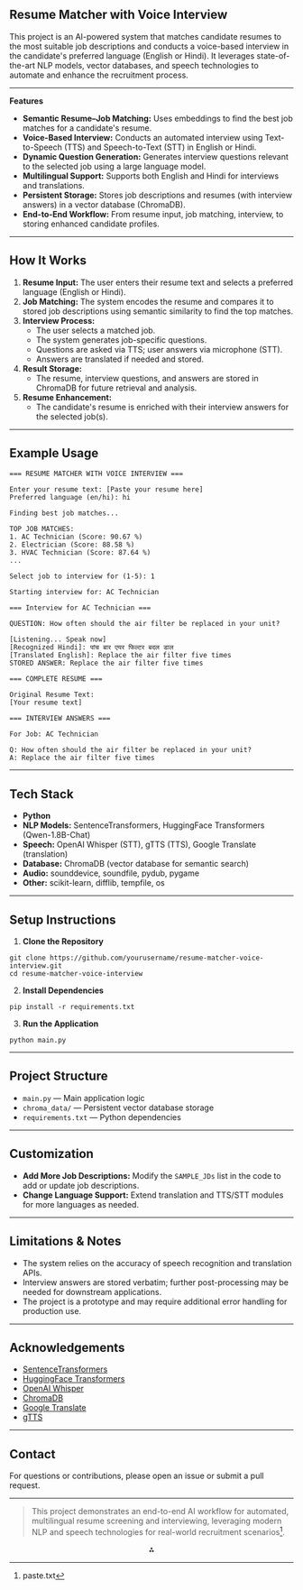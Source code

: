 ## Resume Matcher with Voice Interview

This project is an AI-powered system that matches candidate resumes to the most suitable job descriptions and conducts a voice-based interview in the candidate's preferred language (English or Hindi). It leverages state-of-the-art NLP models, vector databases, and speech technologies to automate and enhance the recruitment process.

---

**Features**

- **Semantic Resume–Job Matching:** Uses embeddings to find the best job matches for a candidate's resume.
- **Voice-Based Interview:** Conducts an automated interview using Text-to-Speech (TTS) and Speech-to-Text (STT) in English or Hindi.
- **Dynamic Question Generation:** Generates interview questions relevant to the selected job using a large language model.
- **Multilingual Support:** Supports both English and Hindi for interviews and translations.
- **Persistent Storage:** Stores job descriptions and resumes (with interview answers) in a vector database (ChromaDB).
- **End-to-End Workflow:** From resume input, job matching, interview, to storing enhanced candidate profiles.

---

## How It Works

1. **Resume Input:**
The user enters their resume text and selects a preferred language (English or Hindi).
2. **Job Matching:**
The system encodes the resume and compares it to stored job descriptions using semantic similarity to find the top matches.
3. **Interview Process:**
    - The user selects a matched job.
    - The system generates job-specific questions.
    - Questions are asked via TTS; user answers via microphone (STT).
    - Answers are translated if needed and stored.
4. **Result Storage:**
    - The resume, interview questions, and answers are stored in ChromaDB for future retrieval and analysis.
5. **Resume Enhancement:**
    - The candidate's resume is enriched with their interview answers for the selected job(s).

---

## Example Usage

```
=== RESUME MATCHER WITH VOICE INTERVIEW ===

Enter your resume text: [Paste your resume here]
Preferred language (en/hi): hi

Finding best job matches...

TOP JOB MATCHES:
1. AC Technician (Score: 90.67 %)
2. Electrician (Score: 88.58 %)
3. HVAC Technician (Score: 87.64 %)
...

Select job to interview for (1-5): 1

Starting interview for: AC Technician

=== Interview for AC Technician ===

QUESTION: How often should the air filter be replaced in your unit?

[Listening... Speak now]
[Recognized Hindi]: पांच बार एयर फिल्टर बदल डाल
[Translated English]: Replace the air filter five times
STORED ANSWER: Replace the air filter five times

=== COMPLETE RESUME ===

Original Resume Text:
[Your resume text]

=== INTERVIEW ANSWERS ===

For Job: AC Technician

Q: How often should the air filter be replaced in your unit?
A: Replace the air filter five times
```


---

## Tech Stack

- **Python**
- **NLP Models:** SentenceTransformers, HuggingFace Transformers (Qwen-1.8B-Chat)
- **Speech:** OpenAI Whisper (STT), gTTS (TTS), Google Translate (translation)
- **Database:** ChromaDB (vector database for semantic search)
- **Audio:** sounddevice, soundfile, pydub, pygame
- **Other:** scikit-learn, difflib, tempfile, os

---

## Setup Instructions

1. **Clone the Repository**

```
git clone https://github.com/yourusername/resume-matcher-voice-interview.git
cd resume-matcher-voice-interview
```

2. **Install Dependencies**

```
pip install -r requirements.txt
```

3. **Run the Application**

```
python main.py
```


---

## Project Structure

- `main.py` — Main application logic
- `chroma_data/` — Persistent vector database storage
- `requirements.txt` — Python dependencies

---

## Customization

- **Add More Job Descriptions:**
Modify the `SAMPLE_JDs` list in the code to add or update job descriptions.
- **Change Language Support:**
Extend translation and TTS/STT modules for more languages as needed.

---

## Limitations \& Notes

- The system relies on the accuracy of speech recognition and translation APIs.
- Interview answers are stored verbatim; further post-processing may be needed for downstream applications.
- The project is a prototype and may require additional error handling for production use.

---

## Acknowledgements

- [SentenceTransformers](https://www.sbert.net/)
- [HuggingFace Transformers](https://huggingface.co/)
- [OpenAI Whisper](https://github.com/openai/whisper)
- [ChromaDB](https://www.trychroma.com/)
- [Google Translate](https://pypi.org/project/googletrans/)
- [gTTS](https://pypi.org/project/gTTS/)

---

## Contact

For questions or contributions, please open an issue or submit a pull request.

---

> This project demonstrates an end-to-end AI workflow for automated, multilingual resume screening and interviewing, leveraging modern NLP and speech technologies for real-world recruitment scenarios[^1].

<div style="text-align: center">⁂</div>

[^1]: paste.txt


